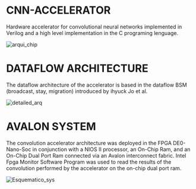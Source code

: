# CNN-ACCELERATOR
Hardware accelerator for convolutional neural networks implemented in Verilog and a high level implementation in the C programing lenguage.

![arqui_chip](https://user-images.githubusercontent.com/47645091/172915146-1f963266-3a2f-4342-b404-da749a1ba707.png)

# DATAFLOW ARCHITECTURE

The dataflow architecture of the accelerator is based in the dataflow BSM (broadcast, stay, migration) introduced by ihyuck Jo et al. 


![detailed_arq](https://user-images.githubusercontent.com/47645091/172915726-80be5ca7-0af3-4ce4-ba30-2a793b681a7f.png)


# AVALON SYSTEM

The convolution accelerator architecture was deployed in the FPGA DE0-Nano-Soc in conjunction with
a NIOS II processor, an On-Chip Ram, and an On-Chip Dual Port Ram connected via an Avalon
interconnect fabric. Intel Fpga Monitor Software Program was used to read the results of the convolution
performed by the accelerator on the on-chip dual port ram.

![Esquematico_sys](https://user-images.githubusercontent.com/47645091/172916317-0a5fd750-984f-44cd-a74a-4ec11ee7fed0.png)
